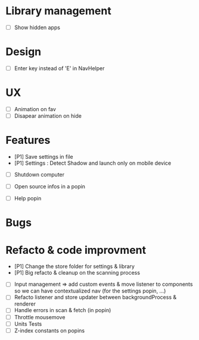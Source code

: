 

# Library management
- [ ] Show hidden apps

# Design
- [ ] Enter key instead of 'E' in NavHelper

# UX
- [ ] Animation on fav
- [ ] Disapear animation on hide

# Features
- [P1] Save settings in file
- [P1] Settings : Detect Shadow and launch only on mobile device
- [ ] Shutdown computer
- [ ] Open source infos in a popin
- [ ] Help popin


# Bugs


# Refacto & code improvment
- [P1] Change the store folder for settings & library
- [P1] Big refacto & cleanup on the scanning process
- [ ] Input management => add custom events & move listener to components so we can have contextualized nav (for the settings popin, ...)
- [ ] Refacto listener and store updater between backgroundProcess & renderer
- [ ] Handle errors in scan & fetch (in popin)
- [ ] Throttle mousemove
- [ ] Units Tests
- [ ] Z-index constants on popins